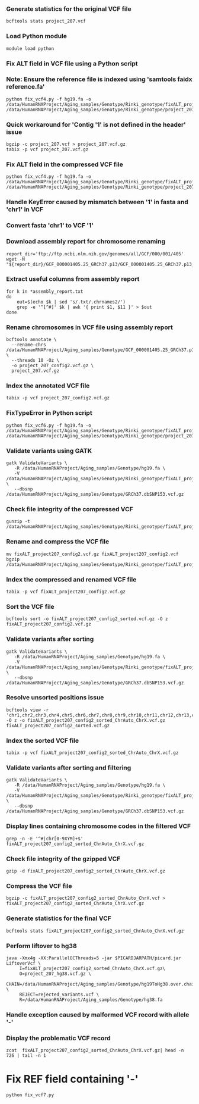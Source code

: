 ### Generate statistics for the original VCF file
```
bcftools stats project_207.vcf
```
### Load Python module
```
module load python
```
### Fix ALT field in VCF file using a Python script
### Note: Ensure the reference file is indexed using 'samtools faidx reference.fa'
```
python fix_vcf4.py -f hg19.fa -o /data/HumanRNAProject/Aging_samples/Genotype/Rinki_genotype/fixALT_project207.vcf /data/HumanRNAProject/Aging_samples/Genotype/Rinki_genotype/project_207.vcf
```
### Quick workaround for 'Contig '1' is not defined in the header' issue
```
bgzip -c project_207.vcf > project_207.vcf.gz
tabix -p vcf project_207.vcf.gz
```
### Fix ALT field in the compressed VCF file
```
python fix_vcf4.py -f hg19.fa -o /data/HumanRNAProject/Aging_samples/Genotype/Rinki_genotype/fixALT_project207.vcf.gz /data/HumanRNAProject/Aging_samples/Genotype/Rinki_genotype/project_207.vcf.gz
```
### Handle KeyError caused by mismatch between '1' in fasta and 'chr1' in VCF
### Convert fasta 'chr1' to VCF '1'
### Download assembly report for chromosome renaming
```
report_dir='ftp://ftp.ncbi.nlm.nih.gov/genomes/all/GCF/000/001/405'
wget -N "${report_dir}/GCF_000001405.25_GRCh37.p13/GCF_000001405.25_GRCh37.p13_assembly_report.txt"
```
### Extract useful columns from assembly report
```
for k in *assembly_report.txt
do
    out=$(echo $k | sed 's/.txt/.chrnames2/')
    grep -e '^[^#]' $k | awk '{ print $1, $11 }' > $out
done
```
### Rename chromosomes in VCF file using assembly report
```
bcftools annotate \
  --rename-chrs /data/HumanRNAProject/Aging_samples/Genotype/GCF_000001405.25_GRCh37.p13_assembly_report.chrnames2 \
  --threads 10 -Oz \
  -o project_207_config2.vcf.gz \
  project_207.vcf.gz 
```
### Index the annotated VCF file
```
tabix -p vcf project_207_config2.vcf.gz
```
### FixTypeError in Python script
```
python fix_vcf6.py -f hg19.fa -o /data/HumanRNAProject/Aging_samples/Genotype/Rinki_genotype/fixALT_project207_config2.vcf.gz /data/HumanRNAProject/Aging_samples/Genotype/Rinki_genotype/project_207_config2.vcf.gz
```
### Validate variants using GATK
```
gatk ValidateVariants \
   -R /data/HumanRNAProject/Aging_samples/Genotype/hg19.fa \
   -V /data/HumanRNAProject/Aging_samples/Genotype/Rinki_genotype/fixALT_project207_config2.vcf.gz \
   --dbsnp /data/HumanRNAProject/Aging_samples/Genotype/GRCh37.dbSNP153.vcf.gz
```
### Check file integrity of the compressed VCF
```
gunzip -t /data/HumanRNAProject/Aging_samples/Genotype/Rinki_genotype/fixALT_project207_config2.vcf.gz
```
### Rename and compress the VCF file
```
mv fixALT_project207_config2.vcf.gz fixALT_project207_config2.vcf
bgzip /data/HumanRNAProject/Aging_samples/Genotype/Rinki_genotype/fixALT_project207_config2.vcf
```
### Index the compressed and renamed VCF file
```
tabix -p vcf fixALT_project207_config2.vcf.gz
```
### Sort the VCF file
```
bcftools sort -o fixALT_project207_config2_sorted.vcf.gz -O z fixALT_project207_config2.vcf.gz
```
### Validate variants after sorting
```
gatk ValidateVariants \
   -R /data/HumanRNAProject/Aging_samples/Genotype/hg19.fa \
   -V /data/HumanRNAProject/Aging_samples/Genotype/Rinki_genotype/fixALT_project207_config2_sorted.vcf.gz \
   --dbsnp /data/HumanRNAProject/Aging_samples/Genotype/GRCh37.dbSNP153.vcf.gz
```
### Resolve unsorted positions issue
```
bcftools view -r 'chr1,chr2,chr3,chr4,chr5,chr6,chr7,chr8,chr9,chr10,chr11,chr12,chr13,chr14,chr15,chr16,chr17,chr18,chr19,chr20,chr21,chr22,chrX' -O z -o fixALT_project207_config2_sorted_ChrAuto_ChrX.vcf.gz  fixALT_project207_config2_sorted.vcf.gz 
```
### Index the sorted VCF file
```
tabix -p vcf fixALT_project207_config2_sorted_ChrAuto_ChrX.vcf.gz
```
### Validate variants after sorting and filtering
```
gatk ValidateVariants \
   -R /data/HumanRNAProject/Aging_samples/Genotype/hg19.fa \
   -V /data/HumanRNAProject/Aging_samples/Genotype/Rinki_genotype/fixALT_project207_config2_sorted_ChrAuto_ChrX.vcf.gz  \
   --dbsnp /data/HumanRNAProject/Aging_samples/Genotype/GRCh37.dbSNP153.vcf.gz
```
### Display lines containing chromosome codes in the filtered VCF
```
grep -n -E '^#|chr[0-9XYM]+$' fixALT_project207_config2_sorted_ChrAuto_ChrX.vcf.gz 
```
### Check file integrity of the gzipped VCF
```
gzip -d fixALT_project207_config2_sorted_ChrAuto_ChrX.vcf.gz
```
### Compress the VCF file
```
bgzip -c fixALT_project207_config2_sorted_ChrAuto_ChrX.vcf > fixALT_project207_config2_sorted_ChrAuto_ChrX.vcf.gz
```
### Generate statistics for the final VCF
```
bcftools stats fixALT_project207_config2_sorted_ChrAuto_ChrX.vcf.gz
```
### Perform liftover to hg38
```
java -Xmx4g -XX:ParallelGCThreads=5 -jar $PICARDJARPATH/picard.jar LiftoverVcf \
     I=fixALT_project207_config2_sorted_ChrAuto_ChrX.vcf.gz\
     O=project_207_hg38.vcf.gz \
     CHAIN=/data/HumanRNAProject/Aging_samples/Genotype/hg19ToHg38.over.chain.gz \
     REJECT=rejected_variants.vcf \
     R=/data/HumanRNAProject/Aging_samples/Genotype/hg38.fa
```
### Handle exception caused by malformed VCF record with allele '-'
### Display the problematic VCF record
```
zcat  fixALT_project207_config2_sorted_ChrAuto_ChrX.vcf.gz| head -n 726 | tail -n 1
```
# Fix REF field containing '-'
```
python fix_vcf7.py
```
